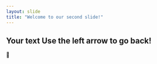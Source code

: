 ```yaml
---
layout: slide
title: "Welcome to our second slide!"
---
```

Your text
Use the left arrow to go back!
---
🍕
